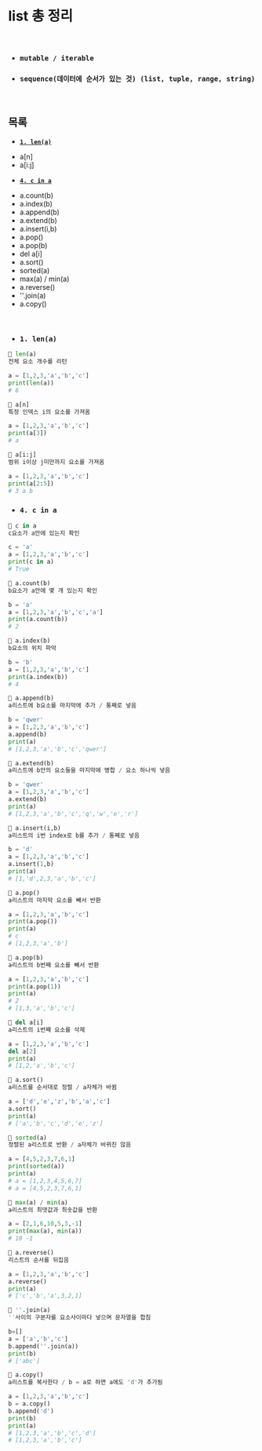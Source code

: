# list 총 정리

<br/>

- ### `mutable / iterable`
- ### `sequence(데이터에 순서가 있는 것) (list, tuple, range, string)`

<br/>

## 목록
+ [**`1. len(a)`**](#---1-len-a----)
- a[n]
- a[i:j]
+ [**`4. c in a`**](#---4-c-in-a---)
- a.count(b)
- a.index(b)
- a.append(b)
- a.extend(b)
- a.insert(i,b)
- a.pop()
- a.pop(b)
- del a[i]
- a.sort()
- sorted(a)
- max(a) / min(a)
- a.reverse()
- ''.join(a)
- a.copy()

<br/>

- ### **`1. len(a)`**
```python
🌈 len(a)
전체 요소 개수를 리턴

a = [1,2,3,'a','b','c']
print(len(a))
# 6
```

```python
🌈 a[n]
특정 인덱스 i의 요소를 가져옴

a = [1,2,3,'a','b','c']
print(a[3])
# a
```

```python
🌈 a[i:j]
범위 i이상 j미만까지 요소를 가져옴

a = [1,2,3,'a','b','c']
print(a[2:5])
# 3 a b
```

- ### **`4. c in a`**
```python
🌈 c in a
c요소가 a안에 있는지 확인

c = 'a'
a = [1,2,3,'a','b','c']
print(c in a)
# True
```

```python
🌈 a.count(b)
b요소가 a안에 몇 개 있는지 확인

b = 'a'
a = [1,2,3,'a','b','c','a']
print(a.count(b))
# 2
```

```python
🌈 a.index(b)
b요소의 위치 파악

b = 'b'
a = [1,2,3,'a','b','c']
print(a.index(b))
# 4
```

```python
🌈 a.append(b)
a리스트에 b요소를 마지막에 추가 / 통째로 넣음

b = 'qwer'
a = [1,2,3,'a','b','c']
a.append(b)
print(a)
# [1,2,3,'a','b','c','qwer']
```

```python
🌈 a.extend(b)
a리스트에 b안의 요소들을 마지막에 병합 / 요소 하나씩 넣음

b = 'qwer'
a = [1,2,3,'a','b','c']
a.extend(b)
print(a)
# [1,2,3,'a','b','c','q','w','e','r']
```

```python
🌈 a.insert(i,b)
a리스트의 i번 index로 b를 추가 / 통째로 넣음

b = 'd'
a = [1,2,3,'a','b','c']
a.insert(1,b)
print(a)
# [1,'d',2,3,'a','b','c']
```

```python
🌈 a.pop()
a리스트의 마지막 요소를 빼서 반환

a = [1,2,3,'a','b','c']
print(a.pop())
print(a)
# c
# [1,2,3,'a','b']
```

```python
🌈 a.pop(b)
a리스트의 b번째 요소를 빼서 반환

a = [1,2,3,'a','b','c']
print(a.pop(1))
print(a)
# 2
# [1,3,'a','b','c']
```

```python
🌈 del a[i]
a리스트의 i번째 요소를 삭제

a = [1,2,3,'a','b','c']
del a[2]
print(a)
# [1,2,'a','b','c']
```

```python
🌈 a.sort()
a리스트를 순서대로 정렬 / a자체가 바뀜

a = ['d','e','z','b','a','c']
a.sort()
print(a)
# ['a','b','c','d','e','z']
```

```python
🌈 sorted(a)
정렬된 a리스트로 반환 / a자체가 바뀌진 않음

a = [4,5,2,3,7,6,1]
print(sorted(a))
print(a)
# a = [1,2,3,4,5,6,7]
# a = [4,5,2,3,7,6,1]
```

```python
🌈 max(a) / min(a)
a리스트의 최댓값과 최솟값을 반환

a = [2,1,6,10,5,3,-1]
print(max(a), min(a))
# 10 -1
```

```python
🌈 a.reverse()
리스트의 순서를 뒤집음

a = [1,2,3,'a','b','c']
a.reverse()
print(a)
# ['c','b','a',3,2,1]
```

```python
🌈 ''.join(a)
''사이의 구분자를 요소사이마다 넣으며 문자열을 합침

b=[]
a = ['a','b','c']
b.append(''.join(a))
print(b)
# ['abc']
```

```python
🌈 a.copy()
a리스트를 복사한다 / b = a로 하면 a에도 'd'가 추가됨

a = [1,2,3,'a','b','c']
b = a.copy()
b.append('d')
print(b)
print(a)
# [1,2,3,'a','b','c','d']
# [1,2,3,'a','b','c']
```

